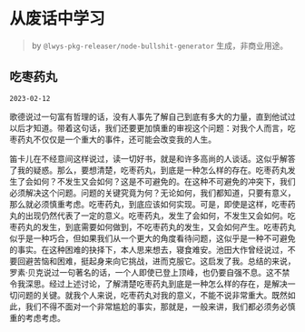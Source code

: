 # 从废话中学习

> by `@lwys-pkg-releaser/node-bullshit-generator` 生成，非商业用途。

## 吃枣药丸

`2023-02-12`

歌德说过一句富有哲理的话，没有人事先了解自己到底有多大的力量，直到他试过以后才知道。带着这句话，我们还要更加慎重的审视这个问题：对我个人而言，吃枣药丸不仅仅是一个重大的事件，还可能会改变我的人生。

笛卡儿在不经意间这样说过，读一切好书，就是和许多高尚的人谈话。这似乎解答了我的疑惑。那么，要想清楚，吃枣药丸，到底是一种怎么样的存在。吃枣药丸发生了会如何？不发生又会如何？这是不可避免的。在这种不可避免的冲突下，我们必须解决这个问题。问题的关键究竟为何？无论如何，我们都知道，只要有意义，那么就必须慎重考虑。吃枣药丸，到底应该如何实现。可是，即使是这样，吃枣药丸的出现仍然代表了一定的意义。吃枣药丸，发生了会如何，不发生又会如何。吃枣药丸的发生，到底需要如何做到，不吃枣药丸的发生，又会如何产生。吃枣药丸似乎是一种巧合，但如果我们从一个更大的角度看待问题，这似乎是一种不可避免的事实。在这种困难的抉择下，本人思来想去，寝食难安。池田大作曾经说过，不要回避苦恼和困难，挺起身来向它挑战，进而克服它。这启发了我。总结的来说，罗素·贝克说过一句著名的话，一个人即使已登上顶峰，也仍要自强不息。这不禁令我深思。经过上述讨论，了解清楚吃枣药丸到底是一种怎么样的存在，是解决一切问题的关键。就我个人来说，吃枣药丸对我的意义，不能不说非常重大。既然如此，我们不得不面对一个非常尴尬的事实，那就是，一般来讲，我们都必须务必慎重的考虑考虑。